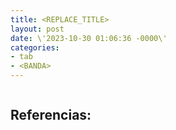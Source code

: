```yaml
---
title: <REPLACE_TITLE>
layout: post
date: \'2023-10-30 01:06:36 -0000\'
categories:
- tab
- <BANDA>
---
```


~~~
~~~

Referencias:
- 
